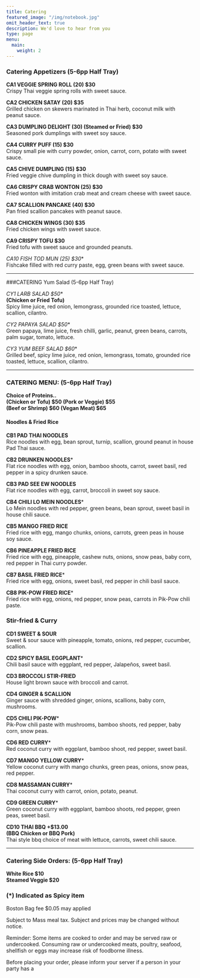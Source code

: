 ```yaml
---
title: Catering
featured_image: "/img/notebook.jpg"
omit_header_text: true
description: We'd love to hear from you
type: page
menu: 
  main:
    weight: 2
---
```

### Catering Appetizers (5-6pp Half Tray)

**CA1 VEGGIE SPRING ROLL (20) $30**  
Crispy Thai veggie spring rolls with sweet sauce.

**CA2 CHICKEN SATAY (20) $35**  
Grilled chicken on skewers marinated in Thai herb, coconut milk with peanut sauce.

**CA3 DUMPLING DELIGHT (30) (Steamed or Fried) $30**  
Seasoned pork dumplings with sweet soy sauce.

**CA4 CURRY PUFF (15) $30**  
Crispy small pie with curry powder, onion, carrot, corn, potato with sweet sauce.

**CA5 CHIVE DUMPLING (15) $30**  
Fried veggie chive dumpling in thick dough with sweet soy sauce.

**CA6 CRISPY CRAB WONTON (25) $30**  
Fried wonton with imitation crab meat and cream cheese with sweet sauce.

**CA7 SCALLION PANCAKE (40) $30**  
Pan fried scallion pancakes with peanut sauce.

**CA8 CHICKEN WINGS (30) $35**  
Fried chicken wings with sweet sauce.

**CA9 CRISPY TOFU $30**  
Fried tofu with sweet sauce and grounded peanuts.

**CA10 FISH TOD MUN* (25) $30**  
Fishcake filled with red curry paste, egg, green beans with sweet sauce.

- - -

###CATERING Yum Salad (5-6pp Half Tray)

**CY1 LARB SALAD* $50**  
**(Chicken or Fried Tofu)**  
Spicy lime juice, red onion, lemongrass, grounded rice toasted, lettuce, scallion, cilantro.

**CY2 PAPAYA SALAD* $50**  
Green papaya, lime juice, fresh chilli, garlic, peanut, green beans, carrots, palm sugar, tomato, lettuce.

**CY3 YUM BEEF SALAD* $60**  
Grilled beef, spicy lime juice, red onion, lemongrass, tomato, grounded rice toasted, lettuce, scallion, cilantro.

- - -

### CATERING MENU: (5-6pp Half Tray)
**Choice of Proteins..**  
**(Chicken or Tofu) $50 (Pork or Veggie) $55**  
**(Beef or Shrimp) $60 (Vegan Meat) $65**  

#### **Noodles & Fried Rice**

**CB1 PAD THAI NOODLES**  
Rice noodles with egg, bean sprout, turnip, scallion, ground peanut in house Pad Thai sauce.

**CB2 DRUNKEN NOODLES***\
Flat rice noodles with egg, onion, bamboo shoots, carrot, sweet basil, red pepper in a spicy drunken sauce.

**CB3 PAD SEE EW NOODLES**  
Flat rice noodles with egg, carrot, broccoli in sweet soy sauce.

**CB4 CHILI LO MEIN NOODLES***\
Lo Mein noodles with red pepper, green beans, bean sprout, sweet basil in house chili sauce.

**CB5 MANGO FRIED RICE**  
Fried rice with egg, mango chunks, onions, carrots, green peas in house soy sauce.

**CB6 PINEAPPLE FRIED RICE**  
Fried rice with egg, pineapple, cashew nuts, onions, snow peas, baby corn, red pepper in Thai curry powder.

**CB7 BASIL FRIED RICE***\
Fried rice with egg, onions, sweet basil, red pepper in chili basil sauce.

**CB8 PIK-POW FRIED RICE***\
Fried rice with egg, onions, red pepper, snow peas, carrots in Pik-Pow chili paste.

### **Stir-fried & Curry**

**CD1 SWEET & SOUR**  
Sweet & sour sauce with pineapple, tomato, onions, red pepper, cucumber, scallion.

**CD2 SPICY BASIL EGGPLANT***\
Chili basil sauce with eggplant, red pepper, Jalapeños, sweet basil.

**CD3 BROCCOLI STIR-FRIED**  
House light brown sauce with broccoli and carrot.

**CD4 GINGER & SCALLION**  
Ginger sauce with shredded ginger, onions, scallions, baby corn, mushrooms.

**CD5 CHILI PIK-POW***\
Pik-Pow chili paste with mushrooms, bamboo shoots, red pepper, baby corn, snow peas.

**CD6 RED CURRY***\
Red coconut curry with eggplant, bamboo shoot, red pepper, sweet basil.

**CD7 MANGO YELLOW CURRY***\
Yellow coconut curry with mango chunks, green peas, onions, snow peas, red pepper.

**CD8 MASSAMAN CURRY***\
Thai coconut curry with carrot, onion, potato, peanut.

**CD9 GREEN CURRY***\
Green coconut curry with eggplant, bamboo shoots, red pepper, green peas, sweet basil.

**CD10 THAI BBQ +$13.00**  
**(BBQ Chicken or BBQ Pork)**  
Thai style bbq choice of meat with lettuce, carrots, sweet chili sauce.

- - -

### Catering Side Orders: (5-6pp Half Tray)
**White Rice $10**  
**Steamed Veggie $20**

### (*) Indicated as Spicy item

Boston Bag fee $0.05 may applied

Subject to Mass meal tax. Subject and prices may be changed without notice.

Reminder: Some items are cooked to order and may be served raw or undercooked. Consuming raw or undercooked meats, poultry, seafood, shellfish or eggs may increase risk of foodborne illness.

Before placing your order, please inform your server if a person in your party has a